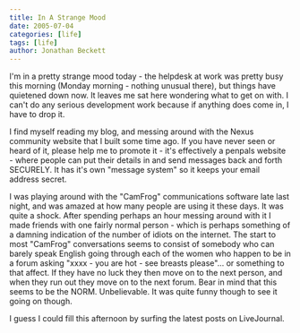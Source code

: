 ```yaml
---
title: In A Strange Mood
date: 2005-07-04
categories: [life]
tags: [life]
author: Jonathan Beckett
---
```


I'm in a pretty strange mood today - the helpdesk at work was pretty busy this morning (Monday morning - nothing unusual there), but things have quietened down now. It leaves me sat here wondering what to get on with. I can't do any serious development work because if anything does come in, I have to drop it.

I find myself reading my blog, and messing around with the Nexus community website that I built some time ago. If you have never seen or heard of it, please help me to promote it - it's effectively a penpals website - where people can put their details in and send messages back and forth SECURELY. It has it's own "message system" so it keeps your email address secret.

I was playing around with the "CamFrog" communications software late last night, and was amazed at how many people are using it these days. It was quite a shock. After spending perhaps an hour messing around with it I made friends with one fairly normal person - which is perhaps something of a damning indication of the number of idiots on the internet. The start to most "CamFrog" conversations seems to consist of somebody who can barely speak English going through each of the women who happen to be in a forum asking "xxxx - you are hot - see breasts please"... or something to that affect. If they have no luck they then move on to the next person, and when they run out they move on to the next forum. Bear in mind that this seems to be the NORM. Unbelievable. It was quite funny though to see it going on though.

I guess I could fill this afternoon by surfing the latest posts on LiveJournal.